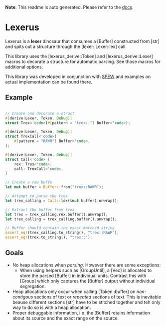 **Note**: This readme is auto generated. Please refer to the [docs](https://docs.rs/crate/lexerus/latest).

# Lexerus
Lexerus is a **lexer** dinosaur that consumes a [Buffer]
constructed from [str] and spits out a structure through
the [lexer::Lexer::lex] call.

This library uses the [lexerus_derive::Token] and
[lexerus_derive::Lexer] macros to decorate a structure
for automatic parsing. See those macros for additional
options.

This library was developed in conjunction with [SPEW](https://github.com/babagreensheep/spew/tree/dev/elves/winky/src) and examples on actual implementation can be found there.

## Example
```rust

// Create and decorate a struct
#[derive(Lexer, Token, Debug)]
struct Trex<'code>(#[pattern = "trex::"] Buffer<'code>);

#[derive(Lexer, Token, Debug)]
struct TrexCall<'code>(
    #[pattern = "RAWR"] Buffer<'code>,
);

#[derive(Lexer, Token, Debug)]
struct Call<'code> {
    rex: Trex<'code>,
    call: TrexCall<'code>,
}

// Create a raw buffe
let mut buffer = Buffer::from("trex::RAWR");

// Attempt to parse the trex
let trex_calling = Call::lex(&mut buffer).unwrap();

// Extract the buffer from trex
let trex = trex_calling.rex.buffer().unwrap();
let trex_calling = trex_calling.buffer().unwrap();

// Buffer should contain the exact matched string
assert_eq!(trex_calling.to_string(), "trex::RAWR");
assert_eq!(trex.to_string(), "trex::");
```

## Goals
- No heap allocations when _parsing_. However there are
  some exceptions:
  - When using helpers such as [GroupUntil], a [Vec] is
    allocated to store the parsed [Buffer] in individual
    units. Contrast this with [Group] which only
    captures the [Buffer] output   without individual
    segregation.
- Heap allocations only occur when calling
  [Token::buffer] on _non-contigous_ sections of text or
  _repeated_ sections of text. This is inevitable beause
  different sections [str] have to be stitched together
  and teh only way to do so is with a heap allocation.
- Proper debuggable information, i.e. the [Buffer]
  retains information about its source and the
exact range on the source.
